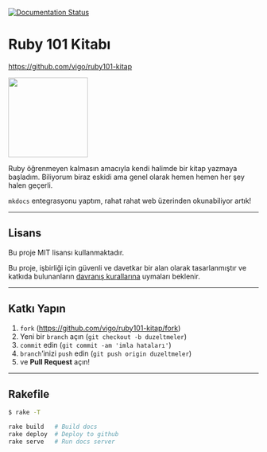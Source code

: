 [![Documentation Status](https://readthedocs.org/projects/ruby-101-kitab/badge/?version=latest)](https://ruby-101-kitab.readthedocs.io/tr/latest/?badge=latest)

# Ruby 101 Kitabı

https://github.com/vigo/ruby101-kitap

<a target="_blank" href="https://www.patreon.com/vigoo"><img src="https://c5.patreon.com/external/logo/become_a_patron_button@2x.png" width="160"></a>

Ruby öğrenmeyen kalmasın amacıyla kendi halimde bir kitap yazmaya başladım.
Biliyorum biraz eskidi ama genel olarak hemen hemen her şey halen geçerli.

`mkdocs` entegrasyonu yaptım, rahat rahat web üzerinden okunabiliyor artık!

---

## Lisans

Bu proje MIT lisansı kullanmaktadır.

Bu proje, işbirliği için güvenli ve davetkar bir alan olarak tasarlanmıştır ve
katkıda bulunanların [davranış kurallarına][coc] uymaları beklenir.

---

## Katkı Yapın

1. `fork` (https://github.com/vigo/ruby101-kitap/fork)
1. Yeni bir `branch` açın (`git checkout -b duzeltmeler`)
1. `commit` edin (`git commit -am 'imla hataları'`)
1. `branch`’inizi `push` edin (`git push origin duzeltmeler`)
1. ve **Pull Request** açın!

---

## Rakefile

```bash
$ rake -T

rake build   # Build docs
rake deploy  # Deploy to github
rake serve   # Run docs server
```

[coc]: https://github.com/vigo/ruby101-kitap/blob/main/CODE_OF_CONDUCT.md